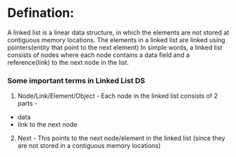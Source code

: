 <h1>Defination:</h1>
<p>A linked list is a linear data structure, in which the elements are not stored at contiguous memory locations. The elements in a linked list are linked using pointers(entity that point to the next element)
In simple words, a linked list consists of nodes where each node contains a data field and a reference(link) to the next node in the list. 
</p>


### Some important terms in Linked List DS 
1. Node/Link/Element/Object - Each node in the linked list consists of 2 parts -
 - data 
 - link to the next node
2. Next - This points to the next node/element in the linked list (since they are not stored in a contiguous memory locations)
